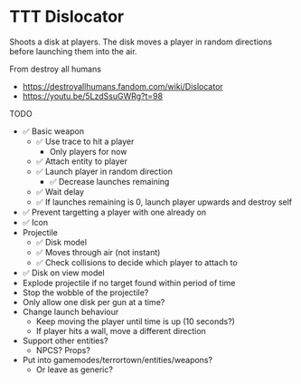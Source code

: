 # TTT Dislocator

Shoots a disk at players. The disk moves a player in random directions before launching them into the air.

From destroy all humans
* https://destroyallhumans.fandom.com/wiki/Dislocator
* https://youtu.be/5LzdSsuGWRg?t=98


TODO
* ✅ Basic weapon
    * ✅ Use trace to hit a player
        * Only players for now
    * ✅ Attach entity to player
    * ✅ Launch player in random direction
        * ✅ Decrease launches remaining
    * ✅ Wait delay
    * ✅ If launches remaining is 0, launch player upwards and destroy self
* ✅ Prevent targetting a player with one already on
* ✅ Icon
* Projectile
    * ✅ Disk model
    * ✅ Moves through air (not instant)
    * ✅ Check collisions to decide which player to attach to
* ✅ Disk on view model
* Explode projectile if no target found within period of time
* Stop the wobble of the projectile?
* Only allow one disk per gun at a time?
* Change launch behaviour
    * Keep moving the player until time is up (10 seconds?)
    * If player hits a wall, move a different direction
* Support other entities?
    * NPCS? Props?
* Put into gamemodes/terrortown/entities/weapons?
    * Or leave as generic?

